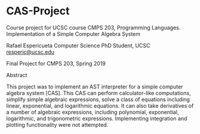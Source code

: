 
# CAS-Project
Course project for UCSC course CMPS 203, Programming Languages.
Implementation of a Simple Computer Algebra System


Rafael Espericueta
Computer Science PhD Student, UCSC
resperic@ucsc.edu


Final Project for CMPS 203, Spring 2019



Abstract

This project was to implement an AST interpreter for a simple computer algebra system [CAS]. This CAS can 
perform calculator-like computations, simplify simple algebraic expressions, solve a class of equations including 
linear, exponential, and logarithmic equations. It can also take derivatives of a number of algebraic expressions, 
including polynomial, exponential, logarithmic, and trigonometric expressions. Implementing integration and plotting 
functionality were not attempted.
